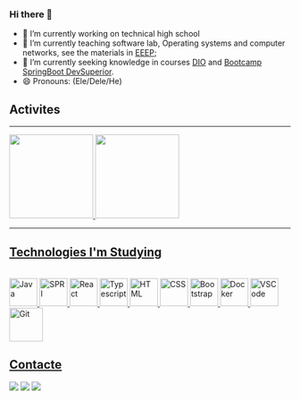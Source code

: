 ### Hi there 👋

- 🔭 I’m currently working on technical high school 
- 🌱 I’m currently teaching software lab, Operating systems and computer networks, see the materials in [EEEP](https://aulas.jocile.com/);
- 🤔 I’m currently seeking knowledge in courses [DIO](https://www.dio.me/) and [Bootcamp SpringBoot DevSuperior](https://github.com/jocile/dscatalog).
- 😄 Pronouns: (Ele/Dele/He)

## Activites

---
<div align="justify">
  <a href="https://github.com/jocile">
  <img height="150cm" src="https://github-readme-stats.vercel.app/api?username=jocile&show_icons=true&include_all_commits=true&count_private=true"/>
  <img height="150cm" src="https://github-readme-stats.vercel.app/api/top-langs/?username=jocile&layout=compact&langs_count=7"/>

</div>

---

##  Technologies I'm Studying  
  
<div style="display: inline_block"><br>
<img alt="Java" height="50" width="50" src="https://cdn.jsdelivr.net/gh/devicons/devicon/icons/java/java-original-wordmark.svg" />
<img alt="SPRI" height="50" width="50" src="https://cdn.jsdelivr.net/gh/devicons/devicon/icons/spring/spring-original-wordmark.svg" />
<img alt="React" height="50" width="50" src="https://cdn.jsdelivr.net/gh/devicons/devicon/icons/react/react-original-wordmark.svg" />
<img alt="Typescript" height="50" width="50" src="https://cdn.jsdelivr.net/gh/devicons/devicon/icons/typescript/typescript-original.svg" />
<img alt="HTML" height="50" width="50" src="https://cdn.jsdelivr.net/gh/devicons/devicon/icons/html5/html5-plain-wordmark.svg" />
<img alt="CSS" height="50" width="50" src="https://cdn.jsdelivr.net/gh/devicons/devicon/icons/css3/css3-plain-wordmark.svg" /> 
<img alt="Bootstrap" height="50" width="50" src="https://cdn.jsdelivr.net/gh/devicons/devicon/icons/bootstrap/bootstrap-original-wordmark.svg" />
<img alt="Docker" height="50" width="50" src="https://cdn.jsdelivr.net/gh/devicons/devicon/icons/docker/docker-original-wordmark.svg" />
<img alt="VSCode" height="50" width="50" src="https://cdn.jsdelivr.net/gh/devicons/devicon/icons/vscode/vscode-original-wordmark.svg" />
<img alt="Git" height="60" width="60" src="https://cdn.jsdelivr.net/gh/devicons/devicon/icons/git/git-original-wordmark.svg" />
  
</div>


## Contacte

<div>
  <a href="https://www.youtube.com/channel/UC4YYb0PmbcHJJgEX-fkoutg" target="_blank"><img src="https://img.shields.io/badge/YouTube-FF0000?style=for-the-badge&logo=youtube&logoColor=white" target="_blank"></a>
  <a href="https://www.instagram.com/jocileserra" target="_blank"><img src="https://img.shields.io/badge/-Instagram-%23E4405F?style=for-the-badge&logo=instagram&logoColor=white" target="_blank"></a>
  <a href="https://www.linkedin.com/in/jocil%C3%A9-serra-56298838" target="_blank"><img src="https://img.shields.io/badge/-LinkedIn-%230077B5?style=for-the-badge&logo=linkedin&logoColor=white" target="_blank"></a> 
</div>
